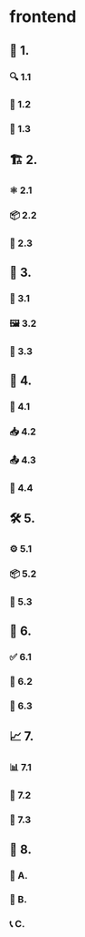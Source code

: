 # frontend

## 📌 1.
### 🔍 1.1
### 🎯 1.2
### 🧭 1.3

## 🏗️ 2.
### ⚛️ 2.1
### 📦 2.2
### 🔄 2.3

## 🎨 3.
### 🎨 3.1
### 🖼️ 3.2
### 📱 3.3

## 📡 4.
### 🔄 4.1
### 📥 4.2
### 📤 4.3
### 🔐 4.4

## 🛠️ 5.
### ⚙️ 5.1
### 📦 5.2
### 🚀 5.3

## 🧪 6.
### ✅ 6.1
### 🔁 6.2
### 🐞 6.3

## 📈 7.
### 📊 7.1
### 🚨 7.2
### 🔁 7.3

## 📜 8.
### 📁 A.
### 📘 B.
### 📞 C.